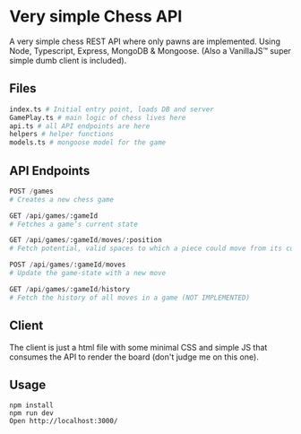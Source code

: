 # Very simple Chess API
A very simple chess REST API where only pawns are implemented. Using Node, Typescript, Express, MongoDB & Mongoose.
(Also a VanillaJS™ super simple dumb client is included).

## Files
```python
index.ts # Initial entry point, loads DB and server
GamePlay.ts # main logic of chess lives here
api.ts # all API endpoints are here
helpers # helper functions
models.ts # mongoose model for the game
```

## API Endpoints
```python
POST /games
# Creates a new chess game

GET /api/games/:gameId
# Fetches a game’s current state

GET /api/games/:gameId/moves/:position
# Fetch potential, valid spaces to which a piece could move from its current position

POST /api/games/:gameId/moves
# Update the game-state with a new move

GET /api/games/:gameId/history
# Fetch the history of all moves in a game (NOT IMPLEMENTED)
```

## Client
The client is just a html file with some minimal CSS and simple JS that consumes the API to render the board (don't judge me on this one).

## Usage
```
npm install
npm run dev
Open http://localhost:3000/
```